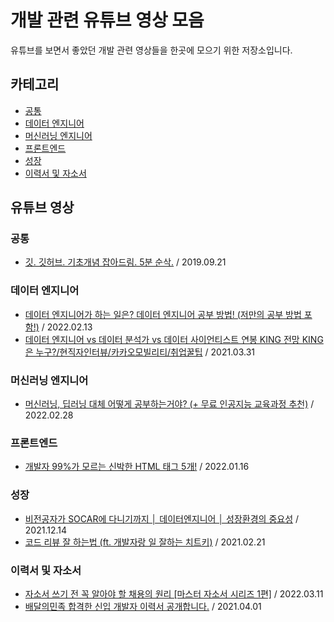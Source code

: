 # 개발 관련 유튜브 영상 모음

유튜브를 보면서 좋았던 개발 관련 영상들을 한곳에 모으기 위한 저장소입니다.

## 카테고리

- [공통](#공통)
- [데이터 엔지니어](#데이터-엔지니어)
- [머신러닝 엔지니어](#머신러닝-엔지니어)
- [프론트엔드](#프론트엔드)
- [성장](#성장)
- [이력서 및 자소서](#이력서-및-자소서)

## 유튜브 영상

### 공통
- [깃. 깃허브. 기초개념 잡아드림. 5분 순삭.](https://youtu.be/YFNQwo7iTNc) / 2019.09.21

### 데이터 엔지니어

- [데이터 엔지니어가 하는 일은? 데이터 엔지니어 공부 방법! (저만의 공부 방법 포함!)](https://youtu.be/1Viu7Ce632s) / 2022.02.13
- [데이터 엔지니어 vs 데이터 분석가 vs 데이터 사이언티스트 연봉 KING 전망 KING은 누구?/현직자인터뷰/카카오모빌리티/취업꿀팁](https://youtu.be/luA8-_BHWRE) / 2021.03.31

### 머신러닝 엔지니어

- [머신러닝, 딥러닝 대체 어떻게 공부하는거야? (+ 무료 인공지능 교육과정 추천)](https://youtu.be/Q2PzllwL51g) / 2022.02.28

### 프론트엔드

- [개발자 99%가 모르는 신박한 HTML 태그 5개!](https://youtu.be/EMOlLLTAZMs) / 2022.01.16

### 성장

- [비전공자가 SOCAR에 다니기까지 │ 데이터엔지니어 │ 성장환경의 중요성](https://youtu.be/hJsScM1FCBc) / 2021.12.14
- [코드 리뷰 잘 하는법 (ft. 개발자랑 일 잘하는 치트키)](https://youtu.be/VaaRvs8YU1M) / 2021.02.21

### 이력서 및 자소서

- [자소서 쓰기 전 꼭 알아야 할 채용의 원리 [마스터 자소서 시리즈 1편]](https://youtu.be/o_RyPZuV4KU) / 2022.03.11
- [배달의민족 합격한 신입 개발자 이력서 공개합니다.](https://youtu.be/Yc56NpYW1DM) / 2021.04.01

